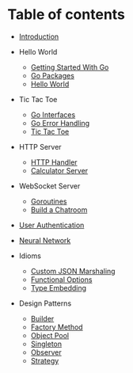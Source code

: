 # Table of contents

* [Introduction](README.md)

* Hello World
  * [Getting Started With Go](./markdowns/01_01_getting_started_with_go.md)
  * [Go Packages](./markdowns/01_02_go_packages.md)
  * [Hello World](./helloworld/README.md)

* Tic Tac Toe
  * [Go Interfaces](./markdowns/02_01_go_interfaces.md)
  * [Go Error Handling](./markdowns/02_02_go_error_handling.md)
  * [Tic Tac Toe](./tictactoe/README.md)

* HTTP Server
  * [HTTP Handler](./markdowns/03_01_go_http_handlers.md)
  * [Calculator Server](./calculator/README.md)

* WebSocket Server
  * [Goroutines](./markdowns/04_01_go_routines.md)
  * [Build a Chatroom](./chatroom/README.md)

* [User Authentication](./userauth/README.md)

* [Neural Network](./neuralnet/README.md)

* Idioms
  * [Custom JSON Marshaling](./gopatterns/custom_json_marshaling.md)
  * [Functional Options](./gopatterns/functional_options.md)
  * [Type Embedding](./gopatterns/type_embedding.md)

* Design Patterns
  * [Builder](./gopatterns/builder.md)
  * [Factory Method](./gopatterns/factory_method.md)
  * [Object Pool](./gopatterns/object_pool.md)
  * [Singleton](./gopatterns/singleton.md)
  * [Observer](./gopatterns/observer.md)
  * [Strategy](./gopatterns/strategy.md)
